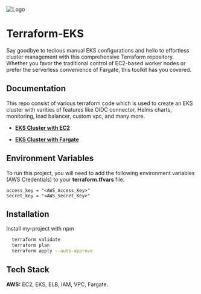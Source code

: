 
![Logo](https://miro.medium.com/v2/resize:fit:770/1*6t04hti09zCVHfC1kycVmQ.png)


# Terraform-EKS

Say goodbye to tedious manual EKS configurations and hello to effortless cluster management with this comprehensive Terraform repository. Whether you favor the traditional control of EC2-based worker nodes or prefer the serverless convenience of Fargate, this toolkit has you covered.





## Documentation

This repo consist of various terraform code which is used to create an EKS cluster with varities of features like OIDC connector, Helms charts, monitoring, load balancer, custom vpc, and many more.

- [**EKS Cluster with EC2**](https://github.com/jadonharsh109/Terraform-EKS/tree/main/EKS%20EC2)

- [**EKS Cluster with Fargate**](https://github.com/jadonharsh109/Terraform-EKS/tree/main/EKS%20Fargate)



## Environment Variables

To run this project, you will need to add the following environment variables (AWS Credentials) to your **terraform.tfvars** file.

```
access_key = "<AWS_Access_Key>" 
secret_key = "<AWS_Secret_Key>"
````



## Installation

Install my-project with npm

```bash
  terraform validate
  terraform plan
  terraform apply --auto-approve
```
    
## Tech Stack

**AWS:** EC2, EKS, ELB, IAM, VPC, Fargate.

